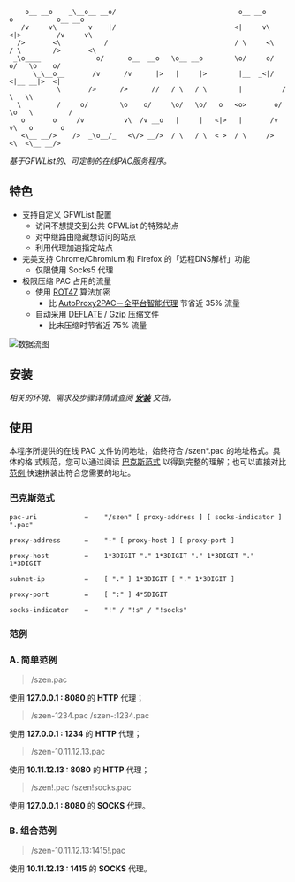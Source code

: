 	    o__ __o    _\__o__ __o/                               o__ __o        o           o__ __o
	   /v     v\        v    |/                              <|     v\      <|>         /v     v\
	  />       <\           /                                / \     <\     / \        />       <\
	 _\o____              o/      o__  __o   \o__ __o        \o/     o/   o/   \o    o/
	      \_\__o__       /v      /v      |>   |     |>        |__  _<|/  <|__ __|>  <|
	            \       />      />      //   / \   / \        |          /       \   \\
	  \         /     o/        \o    o/     \o/   \o/   o   <o>       o/         \o   \         /
	   o       o     /v          v\  /v __o   |     |   <|>   |       /v           v\   o       o
	   <\__ __/>    />  _\o__/_   <\/> __/>  / \   / \  < >  / \     />             <\  <\__ __/>

*基于GFWList的、可定制的在线PAC服务程序。*

## 特色

* 支持自定义 GFWList 配置
	* 访问不想提交到公共 GFWList 的特殊站点
	* 对中继路由隐藏想访问的站点
	* 利用代理加速指定站点
* 完美支持 Chrome/Chromium 和 Firefox 的「远程DNS解析」功能
	* 仅限使用 Socks5 代理
* 极限压缩 PAC 占用的流量
	* 使用 [ROT47][ROT13] 算法加密
		* 比 [AutoProxy2PAC－全平台智能代理][autoproxy2pac] 节省近 35% 流量
	* 自动采用 [DEFLATE][] / [Gzip][] 压缩文件
		* 比未压缩时节省近 75% 流量

![数据流图](https://github.com/snakevil/szen.pac/raw/master/src/share/doc/DFD.png)

## 安装

*相关的环境、需求及步骤详情请查阅 **[安装][INSTALL]** 文档。*

## 使用

本程序所提供的在线 PAC 文件访问地址，始终符合 /szen\*.pac 的地址格式。具体的格
式规范，您可以通过阅读 [巴克斯范式](#EBNF) 以得到完整的理解；也可以直接对比 [范例
](#Samples) 快速拼装出符合您需要的地址。

<a name="EBNF"></a>
### 巴克斯范式

```
pac-uri	           =    "/szen" [ proxy-address ] [ socks-indicator ] ".pac"

proxy-address      =    "-" [ proxy-host ] [ proxy-port ]

proxy-host         =    1*3DIGIT "." 1*3DIGIT "." 1*3DIGIT "." 1*3DIGIT

subnet-ip          =    [ "." ] 1*3DIGIT [ "." 1*3DIGIT ]

proxy-port         =    [ ":" ] 4*5DIGIT

socks-indicator    =    "!" / "!s" / "!socks"
```

<a name="Samples"></a>
### 范例

### A. 简单范例

> /szen.pac

使用 **127.0.0.1 : 8080** 的 **HTTP** 代理；

> /szen-1234.pac
> /szen-:1234.pac

使用 **127.0.0.1 : 1234** 的 **HTTP** 代理；

> /szen-10.11.12.13.pac

使用 **10.11.12.13 : 8080** 的 **HTTP** 代理；

> /szen!.pac
> /szen!socks.pac

使用 **127.0.0.1 : 8080** 的 **SOCKS** 代理。

### B. 组合范例

> /szen-10.11.12.13:1415!.pac

使用 **10.11.12.13 : 1415** 的 **SOCKS** 代理。

[ROT13]: http://zh.wikipedia.org/wiki/ROT13
[autoproxy2pac]: https://autoproxy2pac.appspot.com/
[DEFLATE]: http://zh.wikipedia.org/wiki/DEFLATE
[Gzip]: http://zh.wikipedia.org/wiki/Gzip
[INSTALL]: https://github.com/snakevil/szen.pac/blob/master/doc/INSTALL.zh_CN.md

<!-- vim: se ft=markdown fenc=utf-8 ff=unix tw=80 noet nonu: -->
